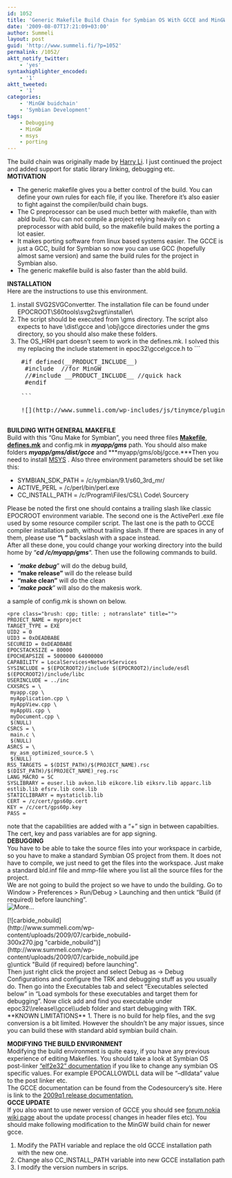 ```yaml
---
id: 1052
title: 'Generic Makefile Build Chain for Symbian OS With GCCE and MinGW'
date: '2009-08-07T17:21:09+03:00'
author: Summeli
layout: post
guid: 'http://www.summeli.fi/?p=1052'
permalink: /1052/
aktt_notify_twitter:
    - 'yes'
syntaxhighlighter_encoded:
    - '1'
aktt_tweeted:
    - '1'
categories:
    - 'MinGW buidchain'
    - 'Symbian Development'
tags:
    - Debugging
    - MinGW
    - msys
    - porting
---
```


The build chain was originally made by [Harry Li](http://blogs.forum.nokia.com/blog/harry-lis-forum-nokia-blog/2009/02/10/a-generic-makefile-build-script-for-symbian). I just continued the project and added support for static library linking, debugging etc.  
**MOTIVATION**

- The generic makefile gives you a better control of the build. You can define your own rules for each file, if you like. Therefore it’s also easier to fight against the compiler/build chain bugs.
- The C preprocessor can be used much better with makefile, than with abld build. You can not compile a project relying heavily on c preprocessor with abld build, so the makefile build makes the porting a lot easier.
- It makes porting software from linux based systems easier. The GCCE is just a GCC, build for Symbian so now you can use GCC (hopefully almost same version) and same the build rules for the project in Symbian also.
- The generic makefile build is also faster than the abld build.

**INSTALLATION**  
Here are the instructions to use this environment.

1. install SVG2SVGConvertter. The installation file can be found under EPOCROOT\\S60tools\\svg2svgt\\installer\\
2. The script should be executed from \\gms directory. The script also expects to have \\dist\\gcce and \\obj\\gcce directories under the gms directory, so you should also make these folders.
3. The OS\_HRH part doesn’t seem to work in the defines.mk. I solved this my replacing the include statement in epoc32\\gcce\\gcce.h to ```
    <pre class="brush: cpp; title: ; notranslate" title="">
    #if defined(__PRODUCT_INCLUDE__)
     #include <variant/Symbian_OS.hrh> //for MinGW
     //#include __PRODUCT_INCLUDE__ //quick hack
     #endif<br />
    ```
    
    ![](http://www.summeli.com/wp-includes/js/tinymce/plugins/wordpress/img/trans.gif "More...")

**BUILDING WITH GENERAL MAKEFILE**  
Build with this “Gnu Make for Symbian”, you need three files **[Makefile](http://www.summeli.com/wp-content/uploads/2009/08/Makefile)**, **[defines.mk](http://www.summeli.com/wp-content/uploads/2009/08/defines.mk)** and config.mk in ***myapp/gms*** path. You should also make folders ***myapp/gms/dist/gcce*** and ***myapp/gms/obj/gcce.***Then you need to install [MSYS](http://www.mingw.org/wiki/msys) . Also three environment parameters should be set like this:

- SYMBIAN\_SDK\_PATH = /c/symbian/9.1/s60\_3rd\_mr/
- ACTIVE\_PERL = /c/perl/bin/perl.exe
- CC\_INSTALL\_PATH = /c/Program\\Files/CSL\\ Code\\ Sourcery

Please be noted the first one should contains a trailing slash like classic EPOCROOT environment variable. The second one is the ActivePerl .exe file used by some resource compiler script. The last one is the path to GCCE compiler installation path, without trailing slash. If there are spaces in any of them, please use **“\\ ”** backslash with a space instead.  
After all these done, you could change your working directory into the build home by “***cd /c/myapp/gms***“. Then use the following commands to build.

- “***make debug***” will do the debug build,
- **“make release”** will do the release build
- **“make clean”** will do the clean
- “***make pack***” will also do the makesis work.

a sample of config.mk is shown on below.

```
<pre class="brush: cpp; title: ; notranslate" title="">
PROJECT_NAME = myproject
TARGET_TYPE = EXE
UID2 = 0
UID3 = 0xDEADBABE
SECUREID = 0xDEADBABE
EPOCSTACKSIZE = 80000
EPOCHEAPSIZE = 5000000 64000000
CAPABILITY = LocalServices+NetworkServices
SYSINCLUDE = $(EPOCROOT2)/include $(EPOCROOT2)/include/esdl $(EPOCROOT2)/include/libc
USERINCLUDE = ../inc
CXXSRCS = \
 myapp.cpp \
 myApplication.cpp \
 myAppView.cpp \
 myAppUi.cpp \
 myDocument.cpp \
 $(NULL)
CSRCS = \
 main.c \
 $(NULL)
ASRCS = \
 my_asm_optimized_source.S \
 $(NULL)
RSS_TARGETS = $(DIST_PATH)/$(PROJECT_NAME).rsc $(DIST_PATH)/$(PROJECT_NAME)_reg.rsc
LANG_MACRO = SC
SYSLIBRARY = euser.lib avkon.lib eikcore.lib eiksrv.lib apparc.lib estlib.lib efsrv.lib cone.lib
STATICLIBRARY = mystaticlib.lib
CERT = /c/cert/gps60p.cert
KEY = /c/cert/gps60p.key
PASS =
```

note that the capabilities are added with a “+” sign in between capabilties. The cert, key and pass variables are for app signing.  
**DEBUGGING**  
You have to be able to take the source files into your workspace in carbide, so you have to make a standard Symbian OS project from them. It does not have to compile, we just need to get the files into the workspace. Just make a standard bld.inf file and mmp-file where you list all the source files for the project.  
We are not going to build the project so we have to undo the building. Go to Window &gt; Preferences &gt; Run/Debug &gt; Launching and then untick “Build (if required) before launching”.  
![](http://www.summeli.com/wp-includes/js/tinymce/plugins/wordpress/img/trans.gif "More...")

<div class="wp-caption aligncenter" style="width: 310px">[![carbide_nobuild](http://www.summeli.com/wp-content/uploads/2009/07/carbide_nobuild-300x270.jpg "carbide_nobuild")](http://www.summeli.com/wp-content/uploads/2009/07/carbide_nobuild.jpeg)untick "Build (if required) before launching".

</div>  
Then just right click the project and select Debug as -&gt; Debug Configurations and configure the TRK and debugging stuff as you usually do. Then go into the Executables tab and select “Executables selected below” in “Load symbols for these executables and target them for debugging”. Now click add and find you executable under epoc32\\release\\gcce\\udeb folder and start debugging with TRK.  
**KNOWN LIMITATIONS** 1. There is no build for help files, and the svg conversion is a bit limited. However the shouldn’t be any major issues, since you can build these with standard abld symbian build chain.

**MODIFYING THE BUILD ENVIRONMENT**  
Modifying the build environment is quite easy, if you have any previous experience of editing Makefiles. You should take a look at Symbian OS post-linker [“elf2e32” documentation](http://developer.symbian.com/main/documentation/sdl/symbian94/sdk/doc_source/ToolsAndUtilities94/Build-ref/Elf2E32Syntax.html) if you like to change any symbian OS specific values. For example EPOCALLOWDLL data will be “–dlldata” value to the post linker etc.  
The GCCE documentation can be found from the Codesourcery’s site. Here is link to the [2009q1 release documentation. ](http://www.codesourcery.com/sgpp/lite/arm/portal/release822)  
**GCCE UPDATE**  
If you also want to use newer version of GCCE you should see [forum.nokia wiki page](http://wiki.forum.nokia.com/index.php/How_to_use_GCCE_4_with_Symbian_SDKs) about the update process( changes in header files etc). You should make following modification to the MinGW build chain for newer gcce.

1. Modify the PATH variable and replace the old GCCE installation path with the new one.
2. Change also CC\_INSTALL\_PATH variable into new GCCE installation path
3. I modify the version numbers in scrips.